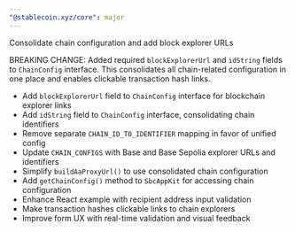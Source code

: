 ```yaml
---
"@stablecoin.xyz/core": major
---
```


Consolidate chain configuration and add block explorer URLs

BREAKING CHANGE: Added required `blockExplorerUrl` and `idString` fields to `ChainConfig` interface. This consolidates all chain-related configuration in one place and enables clickable transaction hash links.

- Add `blockExplorerUrl` field to `ChainConfig` interface for blockchain explorer links
- Add `idString` field to `ChainConfig` interface, consolidating chain identifiers
- Remove separate `CHAIN_ID_TO_IDENTIFIER` mapping in favor of unified config
- Update `CHAIN_CONFIGS` with Base and Base Sepolia explorer URLs and identifiers
- Simplify `buildAaProxyUrl()` to use consolidated chain configuration
- Add `getChainConfig()` method to `SbcAppKit` for accessing chain configuration
- Enhance React example with recipient address input validation
- Make transaction hashes clickable links to chain explorers
- Improve form UX with real-time validation and visual feedback 